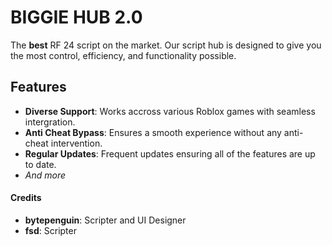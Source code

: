 ﻿# BIGGIE HUB 2.0

The **best** RF 24 script on the market. Our script hub is designed to give you the most control, efficiency, and functionality possible.

## Features
- **Diverse Support**: Works accross various Roblox games with seamless intergration.
- **Anti Cheat Bypass**: Ensures a smooth experience without any anti-cheat intervention.
- **Regular Updates**: Frequent updates ensuring all of the features are up to date.
- *And more*

#### Credits
- **bytepenguin**: Scripter and UI Designer
- **fsd**: Scripter
